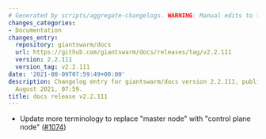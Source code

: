 ```yaml
---
# Generated by scripts/aggregate-changelogs. WARNING: Manual edits to this files will be overwritten.
changes_categories:
- Documentation
changes_entry:
  repository: giantswarm/docs
  url: https://github.com/giantswarm/docs/releases/tag/v2.2.111
  version: 2.2.111
  version_tag: v2.2.111
date: '2021-08-09T07:59:49+00:00'
description: Changelog entry for giantswarm/docs version 2.2.111, published on 09
  August 2021, 07:59.
title: docs release v2.2.111
---
```


- Update more terminology to replace "master node" with "control plane node" ([#1074](https://github.com/giantswarm/docs/pull/1074))

